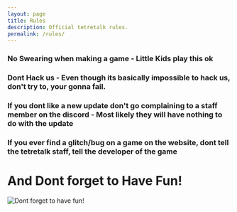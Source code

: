 ```yaml
---
layout: page
title: Rules
description: Official tetretalk rules.
permalink: /rules/
---
```


### No Swearing when making a game - Little Kids play this ok

### Dont Hack us - Even though its basically impossible to hack us, don't try to, your gonna fail.

### If you dont like a new update don't go complaining to a staff member on the discord - Most likely they will have nothing to do with the update

### If you ever find a glitch/bug on a game on the website, dont tell the tetretalk staff, tell the developer of the game

# And Dont forget to Have Fun!

![Dont forget to have fun!](https://media.tenor.com/images/957a8f592b7d85e5b334bb75d3228f4a/tenor.gif)
